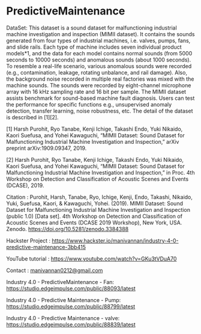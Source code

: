 # PredictiveMaintenance

DataSet: This dataset is a sound dataset for malfunctioning industrial machine investigation and inspection (MIMII dataset). It contains the sounds generated from four types of industrial machines, i.e. valves, pumps, fans, and slide rails. Each type of machine includes seven individual product models*1, and the data for each model contains normal sounds (from 5000 seconds to 10000 seconds) and anomalous sounds (about 1000 seconds). To resemble a real-life scenario, various anomalous sounds were recorded (e.g., contamination, leakage, rotating unbalance, and rail damage). Also, the background noise recorded in multiple real factories was mixed with the machine sounds. The sounds were recorded by eight-channel microphone array with 16 kHz sampling rate and 16 bit per sample. The MIMII dataset assists benchmark for sound-based machine fault diagnosis. Users can test the performance for specific functions e.g., unsupervised anomaly detection, transfer learning, noise robustness, etc. The detail of the dataset is described in [1][2].

[1] Harsh Purohit, Ryo Tanabe, Kenji Ichige, Takashi Endo, Yuki Nikaido, Kaori Suefusa, and Yohei Kawaguchi, “MIMII Dataset: Sound Dataset for Malfunctioning Industrial Machine Investigation and Inspection,” arXiv preprint arXiv:1909.09347, 2019.

[2] Harsh Purohit, Ryo Tanabe, Kenji Ichige, Takashi Endo, Yuki Nikaido, Kaori Suefusa, and Yohei Kawaguchi, “MIMII Dataset: Sound Dataset for Malfunctioning Industrial Machine Investigation and Inspection,” in Proc. 4th Workshop on Detection and Classification of Acoustic Scenes and Events (DCASE), 2019.

Citation : Purohit, Harsh, Tanabe, Ryo, Ichige, Kenji, Endo, Takashi, Nikaido, Yuki, Suefusa, Kaori, & Kawaguchi, Yohei. (2019). MIMII Dataset: Sound Dataset for Malfunctioning Industrial Machine Investigation and Inspection (public 1.0) [Data set]. 4th Workshop on Detection and Classification of Acoustic Scenes and Events (DCASE 2019 Workshop), New York, USA. Zenodo. https://doi.org/10.5281/zenodo.3384388

Hackster Project : https://www.hackster.io/manivannan/industry-4-0-predictive-maintenance-3bb415

YouTube tutorial : https://www.youtube.com/watch?v=GKu3tVDuA70

Contact : manivannan0212@gmail.com

Industry 4.0 - PredictiveMaintenance - Fan:
https://studio.edgeimpulse.com/public/88093/latest

Industry 4.0 - Predictive Maintenance - Pump:
https://studio.edgeimpulse.com/public/88799/latest

Industry 4.0 - Predictive Maintenance - valve:
https://studio.edgeimpulse.com/public/88839/latest
